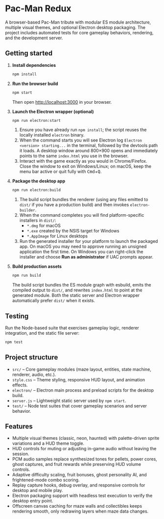 # Pac-Man Redux

A browser-based Pac-Man tribute with modular ES module architecture, multiple visual themes, and optional Electron desktop packaging. The project includes automated tests for core gameplay behaviors, rendering, and the development server.

## Getting started

1. **Install dependencies**
   ```bash
   npm install
   ```
2. **Run the browser build**
   ```bash
   npm start
   ```
   Then open <http://localhost:3000> in your browser.
3. **Launch the Electron wrapper (optional)**
   ```bash
   npm run electron:start
   ```
   1. Ensure you have already run `npm install`; the script reuses the locally installed `electron` binary.
   2. When the command starts you will see Electron log `Electron <version> starting...` in the terminal, followed by the devtools
      path it loads. A desktop window around 800×900 opens and immediately points to the same `index.html` you use in the browser.
   3. Interact with the game exactly as you would in Chrome/Firefox. Close the window to exit on Windows/Linux; on macOS, keep the
      menu bar active or quit fully with <kbd>Cmd</kbd>+<kbd>Q</kbd>.

4. **Package the desktop app**
   ```bash
   npm run electron:build
   ```
   1. The build script bundles the renderer (using any files emitted to `dist/` if you have a production build) and then invokes
      `electron-builder`.
   2. When the command completes you will find platform-specific installers in `dist/`:
      - `*.dmg` for macOS
      - `*.exe` created by the NSIS target for Windows
      - `*.AppImage` for Linux desktops
   3. Run the generated installer for your platform to launch the packaged app. On macOS you may need to approve running an
      unsigned application the first time. On Windows you can right-click the installer and choose **Run as administrator** if UAC
      prompts appear.

5. **Build production assets**
   ```bash
   npm run build
   ```
   The build script bundles the ES module graph with esbuild, emits the compiled output to `dist/`, and rewrites `index.html` to
   point at the generated module. Both the static server and Electron wrapper automatically prefer `dist/` when it exists.

## Testing

Run the Node-based suite that exercises gameplay logic, renderer integration, and the static file server:

```bash
npm test
```

## Project structure

- `src/` – Core gameplay modules (maze layout, entities, state machine, renderer, audio, etc.).
- `style.css` – Theme styling, responsive HUD layout, and animation effects.
- `electron/` – Electron main process and preload scripts for the desktop build.
- `server.js` – Lightweight static server used by `npm start`.
- `test/` – Node test suites that cover gameplay scenarios and server behavior.

## Features

- Multiple visual themes (classic, neon, haunted) with palette-driven sprite variations and a HUD theme toggle.
- HUD controls for muting or adjusting in-game audio without leaving the session.
- PCM audio samples replace synthesized tones for pellets, power cores, ghost captures, and fruit rewards while preserving HUD
  volume controls.
- Adaptive difficulty scaling, fruit bonuses, ghost personality AI, and frightened-mode combo scoring.
- Replay capture hooks, debug overlay, and responsive controls for desktop and mobile play.
- Electron packaging support with headless test execution to verify the desktop entry point.
- Offscreen canvas caching for maze walls and collectibles keeps rendering smooth, only redrawing layers when maze data changes.

